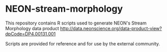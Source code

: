 # NEON-stream-morphology

This repository contains R scripts used to generate NEON's Stream Morphology data product http://data.neonscience.org/data-product-view?dpCode=DP4.00131.001

Scripts are provided for reference and for use by the external community.
